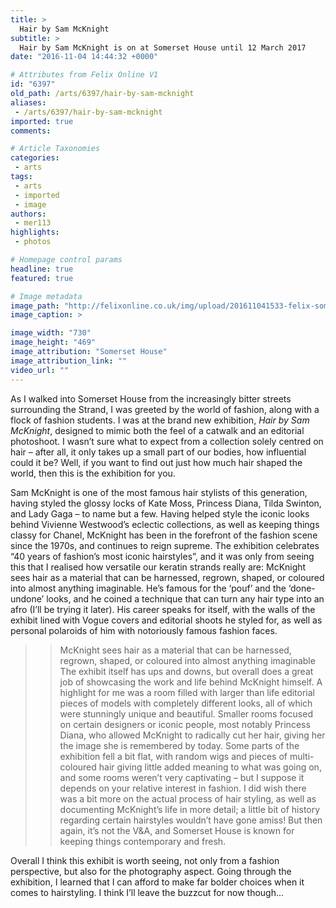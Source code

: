 ```yaml
---
title: >
  Hair by Sam McKnight
subtitle: >
  Hair by Sam McKnight is on at Somerset House until 12 March 2017
date: "2016-11-04 14:44:32 +0000"

# Attributes from Felix Online V1
id: "6397"
old_path: /arts/6397/hair-by-sam-mcknight
aliases:
 - /arts/6397/hair-by-sam-mcknight
imported: true
comments:

# Article Taxonomies
categories:
 - arts
tags:
 - arts
 - imported
 - image
authors:
 - mer113
highlights:
 - photos

# Homepage control params
headline: true
featured: true

# Image metadata
image_path: "http://felixonline.co.uk/img/upload/201611041533-felix-somerset_house_hair_29.jpg"
image_caption: >

image_width: "730"
image_height: "469"
image_attribution: "Somerset House"
image_attribution_link: ""
video_url: ""
---
```


As I walked into Somerset House from the increasingly bitter streets surrounding the Strand, I was greeted by the world of fashion, along with a flock of fashion students. I was at the brand new exhibition, _Hair by Sam McKnight_, designed to mimic both the feel of a catwalk and an editorial photoshoot. I wasn’t sure what to expect from a collection solely centred on hair – after all, it only takes up a small part of our bodies, how influential could it be? Well, if you want to find out just how much hair shaped the world, then this is the exhibition for you.

Sam McKnight is one of the most famous hair stylists of this generation, having styled the glossy locks of Kate Moss, Princess Diana, Tilda Swinton, and Lady Gaga – to name but a few. Having helped style the iconic looks behind Vivienne Westwood’s eclectic collections, as well as keeping things classy for Chanel, McKnight has been in the forefront of the fashion scene since the 1970s, and continues to reign supreme. The exhibition celebrates “40 years of fashion’s most iconic hairstyles”, and it was only from seeing this that I realised how versatile our keratin strands really are: McKnight sees hair as a material that can be harnessed, regrown, shaped, or coloured into almost anything imaginable. He’s famous for the ‘pouf’ and the ‘done-undone’ looks, and he coined a technique that can turn any hair type into an afro (I’ll be trying it later).  His career speaks for itself, with the walls of the exhibit lined with Vogue covers and editorial shoots he styled for, as well as personal polaroids of him with notoriously famous fashion faces.
> > McKnight sees hair as a material that can be harnessed, regrown, shaped, or coloured into almost anything imaginable
The exhibit itself has ups and downs, but overall does a great job of showcasing the work and life behind McKnight himself. A highlight for me was a room filled with larger than life editorial pieces of models with completely different looks, all of which were stunningly unique and beautiful. Smaller rooms focused on certain designers or iconic people, most notably Princess Diana, who allowed McKnight to radically cut her hair, giving her the image she is remembered by today. Some parts of the exhibition fell a bit flat, with random wigs and pieces of multi-coloured hair giving little added meaning to what was going on, and some rooms weren’t very captivating – but I suppose it depends on your relative interest in fashion. I did wish there was a bit more on the actual process of hair styling, as well as documenting McKnight’s life in more detail; a little bit of history regarding certain hairstyles wouldn’t have gone amiss! But then again, it’s not the V&amp;A, and Somerset House is known for keeping things contemporary and fresh.

Overall I think this exhibit is worth seeing, not only from a fashion perspective, but also for the photography aspect. Going through the exhibition, I learned that I can afford to make far bolder choices when it comes to hairstyling. I think I’ll leave the buzzcut for now though...
